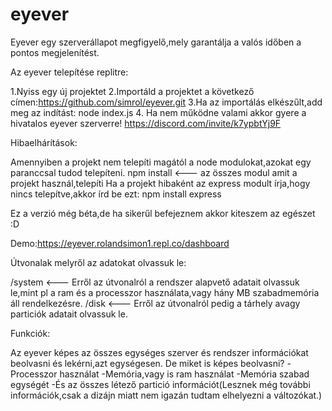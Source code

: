 # eyever
Eyever egy szerverállapot megfigyelő,mely garantálja a valós időben a pontos megjelenítést.

Az eyever telepítése replitre:

1.Nyiss egy új projektet
2.Importáld a projektet a következő címen:https://github.com/simrol/eyever.git
3.Ha az importálás elkészűlt,add meg az indítást: node index.js
4. Ha nem működne valami akkor gyere a hivatalos eyever szerverre! https://discord.com/invite/k7ypbtYj9F

Hibaelhárítások:

Amennyiben a projekt nem telepíti magától a node modulokat,azokat egy paranccsal tudod telepíteni.
npm install <--- az összes modul amit a projekt használ,telepíti
Ha a projekt hibaként az express modult írja,hogy nincs telepítve,akkor írd be ezt: npm install express

Ez a verzió még béta,de ha sikerűl befejeznem akkor kiteszem az egészet :D

Demo:https://eyever.rolandsimon1.repl.co/dashboard

Útvonalak melyről az adatokat olvassuk le:

/system <--- Erről az útvonalról a rendszer alapvető adatait olvassuk le,mint pl a ram és a processzor használata,vagy hány MB szabadmemória áll rendelkezésre.
/disk <--- Erről az útvonalról pedig a tárhely avagy particiók adatait olvassuk le.


Funkciók:

Az eyever képes az összes egységes szerver és rendszer információkat beolvasni és lekérni,azt egységesen.
De miket is képes beolvasni?
-Processzor használat
-Memória,vagy is ram használat
-Memória szabad egységét
-És az összes létező partició információt(Lesznek még további információk,csak a dizájn miatt nem igazán tudtam elhelyezni a változókat.)
